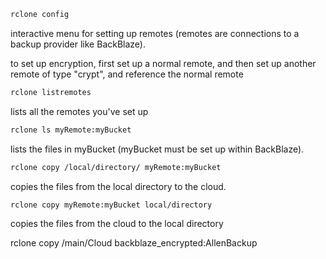 ```bash
rclone config
```
interactive menu for setting up remotes (remotes are connections to a backup provider like BackBlaze).

to set up encryption, first set up a normal remote, and then set up another remote of type "crypt", and reference the normal remote


```bash
rclone listremotes
```
lists all the remotes you've set up


```bash
rclone ls myRemote:myBucket
```
lists the files in myBucket (myBucket must be set up within BackBlaze). 


```bash
rclone copy /local/directory/ myRemote:myBucket
```
copies the files from the local directory to the cloud.

```bash
rclone copy myRemote:myBucket local/directory
```
copies the files from the cloud to the local directory

rclone copy /main/Cloud backblaze_encrypted:AllenBackup
